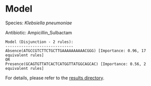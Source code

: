 
# Model

Species: *Klebsiella pneumoniae*

Antibiotic: Ampicillin_Sulbactam

```
Model (Disjunction - 2 rules):
------------------------------
Absence(ATGCCGTCTTCTGCTTGAAAAAAAAAACGGG) [Importance: 0.96, 17 equivalent rules]
OR
Presence(GCAGTGTTATCACTCATGGTTATGGCAGCAC) [Importance: 0.56, 2 equivalent rules]

```

For details, please refer to the [results directory](../../../../../results/scm_b/klebsiella%20pneumoniae/ampicillin_sulbactam/repeat_1/).

